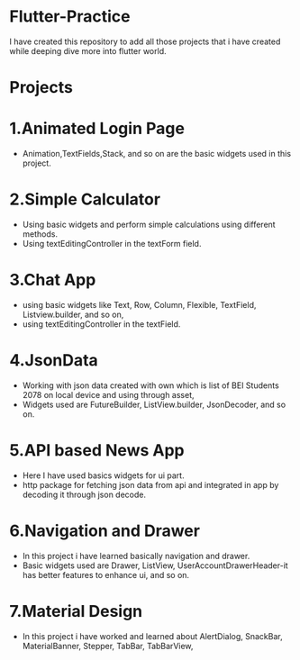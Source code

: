 # Flutter-Practice

I have created this repository to add all those projects that i have created while deeping dive more into flutter world.

# Projects

# 1.Animated Login Page

- Animation,TextFields,Stack, and so on are the basic widgets used in this project.

# 2.Simple Calculator

- Using basic widgets and perform simple calculations using different methods.
- Using textEditingController in the textForm field.

# 3.Chat App

- using basic widgets like Text, Row, Column, Flexible, TextField, Listview.builder, and so on,
- using textEditingController in the textField.

# 4.JsonData

- Working with json data created with own which is list of BEI Students 2078 on local device and using through asset,
- Widgets used are FutureBuilder, ListView.builder, JsonDecoder, and so on.

# 5.API based News App

- Here I have used basics widgets for ui part.
- http package for fetching json data from api and integrated in app by decoding it through json decode.

# 6.Navigation and Drawer

- In this project i have learned basically navigation and drawer.
- Basic widgets used are Drawer, ListView, UserAccountDrawerHeader-it has better features to enhance ui, and so on.

# 7.Material Design

- In this project i have worked and learned about AlertDialog, SnackBar, MaterialBanner, Stepper, TabBar, TabBarView,

